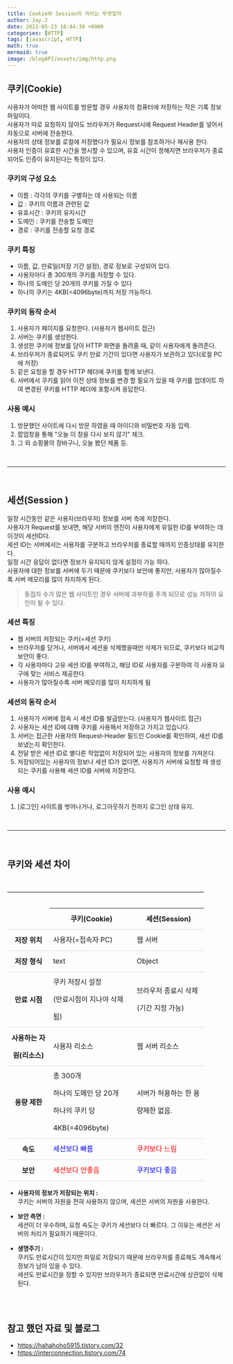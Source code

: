 ```yaml
---
title: Cookie와 Session의 차이는 무엇일까
author: Jay.J
date: 2021-05-23 18:44:39 +0900
categories: [HTTP]
tags: [javascript, HTTP]
math: true
mermaid: true
image: /blogAPI/assets/img/http.png
---
```


## 쿠키(Cookie)

사용자가 어떠한 웹 사이트를 방문할 경우 사용자의 컴퓨터에 저장하는 작은 기록 정보 파일이다.<br>
사용자가 따로 요청하지 않아도 브라우저가 Request시에 Request Header를 넣어서 자동으로 서버에 전송한다.<br>
사용자의 상태 정보를 로컬에 저장했다가 필요시 정보를 참조하거나 재사용 한다.<br>
사용자 인증이 유효한 시간을 명시할 수 있으며, 유효 시간이 정해지면 브라우저가 종료되어도 인증이 유지된다는 특징이 있다.

### 쿠키의 구성 요소

- 이름 : 각각의 쿠키를 구별하는 데 사용되는 이름
- 값 : 쿠키의 이름과 관련된 값
- 유효시간 : 쿠키의 유지시간
- 도메인 : 쿠키를 전송할 도메인
- 경로 : 쿠키를 전송할 요청 경로

### 쿠키 특징

- 이름, 값, 만료일(저장 기간 설정), 경로 정보로 구성되어 있다.
- 사용자마다 총 300개의 쿠키를 저장할 수 있다.
- 하나의 도메인 당 20개의 쿠키를 가질 수 있다
- 하나의 쿠키는 4KB(=4096byte)까지 저장 가능하다.

### 쿠키의 동작 순서

1. 사용자가 페이지를 요청한다. (사용자가 웹사이트 접근)
2. 서버는 쿠키를 생성한다.
3. 생성한 쿠키에 정보를 담아 HTTP 화면을 돌려줄 때, 같이 사용자에게 돌려준다.
4. 브라우저가 종료되어도 쿠키 만료 기간이 있다면 사용자가 보관하고 있다(로컬 PC에 저장)
5. 같은 요청을 할 경우 HTTP 헤더에 쿠키를 함께 보낸다.
6. 서버에서 쿠키를 읽어 이전 상태 정보를 변경 할 필요가 있을 때 쿠키를 업데이트 하여 변경된 쿠키를 HTTP 헤더에 포함시켜 응답한다.

### 사용 예시

1. 방문했던 사이트에 다시 방문 하였을 때 아이디와 비밀번호 자동 입력.
2. 팝업창을 통해 "오늘 이 창을 다시 보지 않기" 체크.
3. 그 외 쇼핑몰의 장바구니, 오늘 봤던 제품 등.

<br>
<hr>
<br>

## 세션(Session )

일정 시간동안 같은 사용자(브라우저) 정보를 서버 측에 저장한다.<br>
사용자가 Request를 보내면, 해당 서버의 엔진이 사용자에게 유일한 ID를 부여하는 데 이것이 세션ID다.<br>
세션 ID는 서버에서는 사용자를 구분하고 브라우저를 종료할 때까지 인증상태를 유지한다.<br>
일정 시간 응답이 없다면 정보가 유지되지 않게 설정이 가능 하다.<br>
사용자에 대한 정보를 서버에 두기 때문에 쿠키보다 보안에 좋지만, 사용자가 많아질수록 서버 메모리를 많이 차지하게 된다.<br>
> 동접자 수가 많은 웹 사이트인 경우 서버에 과부하를 주게 되므로 성능 저하의 요인이 될 수 있다.

### 세션 특징

- 웹 서버의 저장되는 쿠키(=세션 쿠키)
- 브라우저를 닫거나, 서버에서 세션을 삭제했을때만 삭제가 되므로, 쿠키보다 비교적 보안이 좋다.
- 각 사용자마다 고유 세션 ID를 부여하고, 해당 ID로 사용자를 구분하여 각 사용자 요구에 맞는 서비스 제공한다.
- 사용자가 많아질수록 서버 메모리를 많이 차지하게 됨

### 세션의 동작 순서

1. 사용자가 서버에 접속 시 세션 ID를 발급받는다. (사용자가 웹사이트 접근)
2. 사용자는 세션 ID에 대해 쿠키를 사용해서 저장하고 가지고 있습니다.
3. 서버는 접근한 사용자의 Request-Header 필드인 Cookie를 확인하여, 세션 ID를 보냈는지 확인한다.
4. 전달 받은 세션 ID로 별다른 작업없이 저장되어 있는 사용자의 정보를 가져온다.
5. 저장되어있는 사용자의 정보나 세션 ID가 없다면, 사용자가 서버에 요청할 때 생성되는 쿠키를 사용해 세션 ID를 서버에 저장한다.

### 사용 예시

1. [로그인] 사이트를 벗어나거나, 로그아웃하기 전까지 로그인 상태 유지.

<br>
<hr>
<br>

## 쿠키와 세션 차이

<br>

<table style="width:90%;border-top:1px solid #000">
  <caption style="opacity:0">쿠키와 세션 차이</caption>
  <thead>
    <tr>
      <td style="border-bottom:1px solid #ddd;line-height:2.5rem;">&nbsp;</td>
      <th style="border-bottom:1px solid #ddd;line-height:2.5rem;" scope="col">쿠키(Cookie)</th>
      <th style="border-bottom:1px solid #ddd;line-height:2.5rem;" scope="col">세션(Session)</th>
    </tr>
  </thead>
  <tbody>
    <tr>
      <th style="border-bottom:1px solid #ddd;line-height:2.5rem" scope="row">저장 위치</th>
      <td style="border-bottom:1px solid #ddd;line-height:2.5rem">사용자(=접속자 PC)</td>
      <td style="border-bottom:1px solid #ddd;line-height:2.5rem">웹 서버</td>
    </tr>
    <tr>
      <th style="border-bottom:1px solid #ddd;line-height:2.5rem" scope="row">저장 형식</th>
      <td style="border-bottom:1px solid #ddd;line-height:2.5rem">text</td>
      <td style="border-bottom:1px solid #ddd;line-height:2.5rem">Object</td>
    </tr>
    <tr>
      <th style="border-bottom:1px solid #ddd;line-height:2.5rem" scope="row">만료 시점</th>
      <td style="border-bottom:1px solid #ddd;line-height:2.5rem">쿠키 저장시 설정<br>(만료시점이 지나야 삭제됨)</td>
      <td style="border-bottom:1px solid #ddd;line-height:2.5rem">브라우저 종료시 삭제<br>(기간 지정 가능)</td>
    </tr>
    <tr>
      <th style="border-bottom:1px solid #ddd;line-height:2.5rem" scope="row">사용하는 자원(리소스)</th>
      <td style="border-bottom:1px solid #ddd;line-height:2.5rem">사용자 리소스</td>
      <td style="border-bottom:1px solid #ddd;line-height:2.5rem">웹 서버 리소스</td>
    </tr>
    <tr>
      <th style="border-bottom:1px solid #ddd;line-height:2.5rem" scope="row">용량 제한</th>
      <td style="border-bottom:1px solid #ddd;line-height:2.5rem">
        총 300개<br>
        하나의 도메인 당 20개<br>
        하나의 쿠키 당 4KB(=4096byte)
      </td>
      <td style="border-bottom:1px solid #ddd;line-height:2.5rem">서버가 허용하는 한 용량제한 없음.</td>
    </tr>
    <tr>
      <th style="border-bottom:1px solid #ddd;line-height:2.5rem" scope="row">속도</th>
      <td style="border-bottom:1px solid #ddd;line-height:2.5rem;color:blue">세션보다 빠름</td>
      <td style="border-bottom:1px solid #ddd;line-height:2.5rem;color:red">쿠키보다 느림</td>
    </tr>
    <tr>
      <th style="border-bottom:1px solid #ddd;line-height:2.5rem" scope="row">보안</th>
      <td style="border-bottom:1px solid #ddd;line-height:2.5rem;color:red">세션보다 안좋음</td>
      <td style="border-bottom:1px solid #ddd;line-height:2.5rem;color:blue">쿠키보다 좋음</td>
    </tr>
  </tbody>
</table>

- <b>사용자의 정보가 저장되는 위치 : </b><br>
  쿠키는 서버의 자원을 전혀 사용하지 않으며, 세션은 서버의 자원을 사용한다.

- <b>보안 측면 : </b><br>
  세션이 더 우수하며, 요청 속도는 쿠키가 세션보다 더 빠르다. 그 이유는 세션은 서버의 처리가 필요하기 때문이다.

- <b>생명주기 : </b><br>
  쿠키도 만료시간이 있지만 파일로 저장되기 때문에 브라우저를 종료해도 계속해서 정보가 남아 있을 수 있다. <br>
  세션도 만료시간을 정할 수 있지만 브라우저가 종료되면 만료시간에 상관없이 삭제된다.

<br>
<br>

## 참고 했던 자료 및 블로그
- <a href="https://hahahoho5915.tistory.com/32">https://hahahoho5915.tistory.com/32</a>
- <a href="https://interconnection.tistory.com/74">https://interconnection.tistory.com/74</a>
